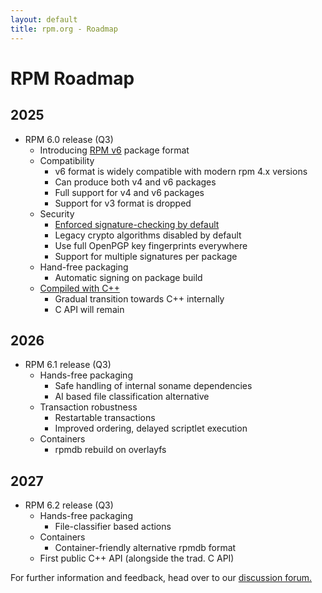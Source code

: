 ```yaml
---
layout: default
title: rpm.org - Roadmap
---
```


# RPM Roadmap

## 2025
* RPM 6.0 release (Q3)
  * Introducing [RPM v6](https://github.com/rpm-software-management/rpm/discussions/2919) package format
  * Compatibility
    * v6 format is widely compatible with modern rpm 4.x versions
    * Can produce both v4 and v6 packages
    * Full support for v4 and v6 packages
    * Support for v3 format is dropped
  * Security
    * [Enforced signature-checking by default](https://github.com/rpm-software-management/rpm/issues/1573)
    * Legacy crypto algorithms disabled by default
    * Use full OpenPGP key fingerprints everywhere
    * Support for multiple signatures per package
  * Hand-free packaging
    * Automatic signing on package build
  * [Compiled with C++](https://github.com/rpm-software-management/rpm/discussions/2983)
    * Gradual transition towards C++ internally
    * C API will remain

## 2026
* RPM 6.1 release (Q3)
  * Hands-free packaging
    * Safe handling of internal soname dependencies
    * AI based file classification alternative
  * Transaction robustness
    * Restartable transactions
    * Improved ordering, delayed scriptlet execution
  * Containers
    * rpmdb rebuild on overlayfs

## 2027
* RPM 6.2 release (Q3)
  * Hands-free packaging
    * File-classifier based actions
  * Containers
    * Container-friendly alternative rpmdb format
  * First public C++ API (alongside the trad. C API)

For further information and feedback, head over to our [discussion forum.](https://github.com/rpm-software-management/rpm/discussions/2982)
